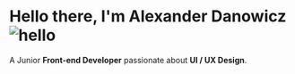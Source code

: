 
  # Hello there, I'm Alexander Danowicz ![hello](https://i.ibb.co/MRhJwnC/ezgif-com-resize-2.gif)
  A Junior **Front-end Developer** passionate about **UI / UX Design**.
